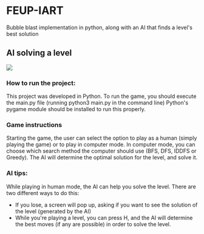 # FEUP-IART
Bubble blast implementation in python, along with an AI that finds a level's best solution

## AI solving a level

<img src="https://i.imgur.com/lF8Ehb7.gif">

### How to run the project: 

This project was developed in Python.
To run the game, you should execute the main.py file (running python3 main.py in the command line)
Python's pygame module should be installed to run this properly.

### Game instructions

Starting the game, the user can select the option to play as a human (simply playing the game) or to play in computer mode.
In computer mode, you can choose which search method the computer should use (BFS, DFS, IDDFS or Greedy). The AI will determine the optimal solution for the level, and solve it.

### AI tips:

While playing in human mode, the AI can help you solve the level. There are two different ways to do this:

* If you lose, a screen will pop up, asking if you want to see the solution of the level (generated by the AI)
* While you're playing a level, you can press H, and the AI will determine the best moves (if any are possible) in order to solve the level.

